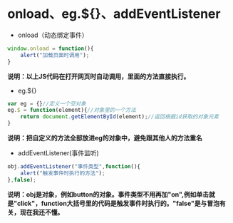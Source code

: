# onload、eg.${}、addEventListener

- onload（动态绑定事件）
```javascript
window.onload = function(){
	alert("加载页面时调用");
}
```  
**说明：以上JS代码在打开网页时自动调用，里面的方法直接执行。**
- eg.${}
```javascript
var eg = {}//定义一个空对象
eg.$ = function(element){//对象里的一个方法
	return document.getElementById(element);//返回根据id获取的对象元素
}
```
**说明：把自定义的方法全部放进eg的对象中，避免跟其他人的方法重名**
- addEventListener(事件监听)
```javascript
obj.addEventListener("事件类型",function(){
	alert("触发事件时执行的方法");
},false);
```  
**说明：obj是对象，例如button的对象。事件类型不用再加"on",例如单击就是"click"，function大括号里的代码是触发事件时执行的。"false"是与冒泡有关，现在我还不懂。**
